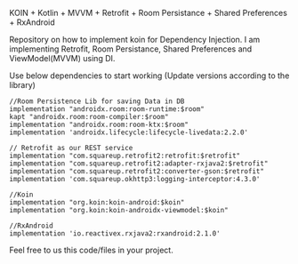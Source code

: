 KOIN + Kotlin + MVVM + Retrofit + Room Persistance + Shared Preferences + RxAndroid

Repository on how to implement koin for Dependency Injection. 
I am implementing Retrofit, Room Persistance, Shared Preferences and ViewModel(MVVM) using DI.

Use below dependencies to start working (Update versions according to the library)

    //Room Persistence Lib for saving Data in DB
    implementation "androidx.room:room-runtime:$room"
    kapt "androidx.room:room-compiler:$room"
    implementation "androidx.room:room-ktx:$room"
    implementation 'androidx.lifecycle:lifecycle-livedata:2.2.0'

    // Retrofit as our REST service
    implementation "com.squareup.retrofit2:retrofit:$retrofit"
    implementation "com.squareup.retrofit2:adapter-rxjava2:$retrofit"
    implementation "com.squareup.retrofit2:converter-gson:$retrofit"
    implementation 'com.squareup.okhttp3:logging-interceptor:4.3.0'

    //Koin 
    implementation "org.koin:koin-android:$koin"
    implementation "org.koin:koin-androidx-viewmodel:$koin"

    //RxAndroid 
    implementation 'io.reactivex.rxjava2:rxandroid:2.1.0'


Feel free to us this code/files in your project.


